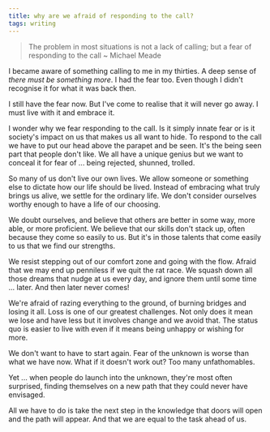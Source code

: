 ```yaml
---
title: why are we afraid of responding to the call?
tags: writing
---
```


>The problem in most situations is not a lack of calling; but a fear of responding to the call ~ Michael Meade

I became aware of something calling to me in my thirties. A deep sense of *there must be something more*. I had the fear too. Even though I didn't recognise it for what it was back then.

I still have the fear now. But I've come to realise that it will never go away. I must live with it and embrace it.

I wonder why we fear responding to the call. Is it simply innate fear or is it society's impact on us that makes us all want to hide. To respond to the call we have to put our head above the parapet and be seen. It's the being seen part that people don't like. We all have a unique genius but we want to conceal it for fear of ... being rejected, shunned, trolled.

So many of us don't live our own lives. We allow someone or something else to dictate how our life should be lived. Instead of embracing what truly brings us alive, we settle for the ordinary life. We don't consider ourselves worthy enough to have a life of our choosing.

We doubt ourselves, and believe that others are better in some way, more able, or more proficient. We believe that our skills don't stack up, often because they come so easily to us. But it's in those talents that come easily to us that we find our strengths.

We resist stepping out of our comfort zone and going with the flow. Afraid that we may end up penniless if we quit the rat race. We squash down all those dreams that nudge at us every day, and ignore them until some time ... later. And then later never comes!

We're afraid of razing everything to the ground, of burning bridges and losing it all. Loss is one of our greatest challenges. Not only does it mean we lose and have less but it involves change and we avoid that. The status quo is easier to live with even if it means being unhappy or wishing for more.

We don't want to have to start again. Fear of the unknown is worse than what we have now. What if it doesn't work out? Too many unfathomables.

Yet ... when people do launch into the unknown, they're most often surprised, finding themselves on a new path that they could never have envisaged.

All we have to do is take the next step in the knowledge that doors will open and the path will appear. And that we are equal to the task ahead of us.